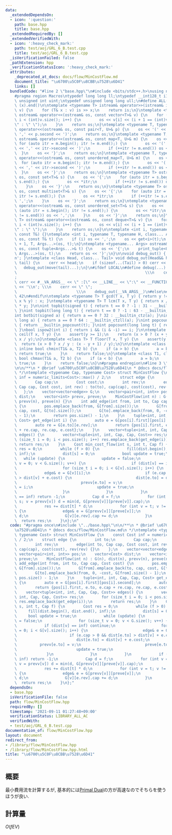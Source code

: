 ```yaml
---
data:
  _extendedDependsOn:
  - icon: ':question:'
    path: base.hpp
    title: base.hpp
  _extendedRequiredBy: []
  _extendedVerifiedWith:
  - icon: ':heavy_check_mark:'
    path: test/aoj/GRL_6_B.test.cpp
    title: test/aoj/GRL_6_B.test.cpp
  _isVerificationFailed: false
  _pathExtension: hpp
  _verificationStatusIcon: ':heavy_check_mark:'
  attributes:
    _deprecated_at_docs: docs/flow/MinCostFlow.md
    document_title: "\u6700\u5C0F\u8CBB\u7528\u6D41"
    links: []
  bundledCode: "#line 2 \"base.hpp\"\n#include <bits/stdc++.h>\nusing namespace std;\n\
    #pragma region Macros\ntypedef long long ll;\ntypedef __int128_t i128;\ntypedef\
    \ unsigned int uint;\ntypedef unsigned long long ull;\n#define ALL(x) (x).begin(),\
    \ (x).end()\n\ntemplate <typename T> istream& operator>>(istream& is, vector<T>&\
    \ v) {\n    for (T& x : v) is >> x;\n    return is;\n}\ntemplate <typename T>\
    \ ostream& operator<<(ostream& os, const vector<T>& v) {\n    for (int i = 0;\
    \ i < (int)v.size(); i++) {\n        os << v[i] << (i + 1 == (int)v.size() ? \"\
    \" : \" \");\n    }\n    return os;\n}\ntemplate <typename T, typename U> ostream&\
    \ operator<<(ostream& os, const pair<T, U>& p) {\n    os << '(' << p.first <<\
    \ ',' << p.second << ')';\n    return os;\n}\ntemplate <typename T, typename U>\
    \ ostream& operator<<(ostream& os, const map<T, U>& m) {\n    os << '{';\n   \
    \ for (auto itr = m.begin(); itr != m.end();) {\n        os << '(' << itr->first\
    \ << ',' << itr->second << ')';\n        if (++itr != m.end()) os << ',';\n  \
    \  }\n    os << '}';\n    return os;\n}\ntemplate <typename T, typename U> ostream&\
    \ operator<<(ostream& os, const unordered_map<T, U>& m) {\n    os << '{';\n  \
    \  for (auto itr = m.begin(); itr != m.end();) {\n        os << '(' << itr->first\
    \ << ',' << itr->second << ')';\n        if (++itr != m.end()) os << ',';\n  \
    \  }\n    os << '}';\n    return os;\n}\ntemplate <typename T> ostream& operator<<(ostream&\
    \ os, const set<T>& s) {\n    os << '{';\n    for (auto itr = s.begin(); itr !=\
    \ s.end();) {\n        os << *itr;\n        if (++itr != s.end()) os << ',';\n\
    \    }\n    os << '}';\n    return os;\n}\ntemplate <typename T> ostream& operator<<(ostream&\
    \ os, const multiset<T>& s) {\n    os << '{';\n    for (auto itr = s.begin();\
    \ itr != s.end();) {\n        os << *itr;\n        if (++itr != s.end()) os <<\
    \ ',';\n    }\n    os << '}';\n    return os;\n}\ntemplate <typename T> ostream&\
    \ operator<<(ostream& os, const unordered_set<T>& s) {\n    os << '{';\n    for\
    \ (auto itr = s.begin(); itr != s.end();) {\n        os << *itr;\n        if (++itr\
    \ != s.end()) os << ',';\n    }\n    os << '}';\n    return os;\n}\ntemplate <typename\
    \ T> ostream& operator<<(ostream& os, const deque<T>& v) {\n    for (int i = 0;\
    \ i < (int)v.size(); i++) {\n        os << v[i] << (i + 1 == (int)v.size() ? \"\
    \" : \" \");\n    }\n    return os;\n}\n\ntemplate <int i, typename T> void print_tuple(ostream&,\
    \ const T&) {}\ntemplate <int i, typename T, typename H, class... Args> void print_tuple(ostream&\
    \ os, const T& t) {\n    if (i) os << ',';\n    os << get<i>(t);\n    print_tuple<i\
    \ + 1, T, Args...>(os, t);\n}\ntemplate <typename... Args> ostream& operator<<(ostream&\
    \ os, const tuple<Args...>& t) {\n    os << '{';\n    print_tuple<0, tuple<Args...>,\
    \ Args...>(os, t);\n    return os << '}';\n}\n\nvoid debug_out() { cerr << '\\\
    n'; }\ntemplate <class Head, class... Tail> void debug_out(Head&& head, Tail&&...\
    \ tail) {\n    cerr << head;\n    if (sizeof...(Tail) > 0) cerr << \", \";\n \
    \   debug_out(move(tail)...);\n}\n#ifdef LOCAL\n#define debug(...)           \
    \                                                        \\\n    cerr << \" \"\
    ;                                                                     \\\n   \
    \ cerr << #__VA_ARGS__ << \" :[\" << __LINE__ << \":\" << __FUNCTION__ << \"]\"\
    \ << '\\n'; \\\n    cerr << \" \";                                           \
    \                          \\\n    debug_out(__VA_ARGS__)\n#else\n#define debug(...)\
    \ 42\n#endif\n\ntemplate <typename T> T gcd(T x, T y) { return y != 0 ? gcd(y,\
    \ x % y) : x; }\ntemplate <typename T> T lcm(T x, T y) { return x / gcd(x, y)\
    \ * y; }\n\nint topbit(signed t) { return t == 0 ? -1 : 31 - __builtin_clz(t);\
    \ }\nint topbit(long long t) { return t == 0 ? -1 : 63 - __builtin_clzll(t); }\n\
    int botbit(signed a) { return a == 0 ? 32 : __builtin_ctz(a); }\nint botbit(long\
    \ long a) { return a == 0 ? 64 : __builtin_ctzll(a); }\nint popcount(signed t)\
    \ { return __builtin_popcount(t); }\nint popcount(long long t) { return __builtin_popcountll(t);\
    \ }\nbool ispow2(int i) { return i && (i & -i) == i; }\n\ntemplate <class T> T\
    \ ceil(T x, T y) {\n    assert(y >= 1);\n    return (x > 0 ? (x + y - 1) / y :\
    \ x / y);\n}\ntemplate <class T> T floor(T x, T y) {\n    assert(y >= 1);\n  \
    \  return (x > 0 ? x / y : (x - y + 1) / y);\n}\n\ntemplate <class T1, class T2>\
    \ inline bool chmin(T1& a, T2 b) {\n    if (a > b) {\n        a = b;\n       \
    \ return true;\n    }\n    return false;\n}\ntemplate <class T1, class T2> inline\
    \ bool chmax(T1& a, T2 b) {\n    if (a < b) {\n        a = b;\n        return\
    \ true;\n    }\n    return false;\n}\n#pragma endregion\n#line 3 \"flow/MinCostFlow.hpp\"\
    \n\n/**\n * @brief \u6700\u5C0F\u8CBB\u7528\u6D41\n * @docs docs/flow/MinCostFlow.md\n\
    \ */\ntemplate <typename Cap, typename Cost> struct MinCostFlow {\n    const Cost\
    \ inf = numeric_limits<Cost>::max() / 2;\n    struct edge {\n        int to;\n\
    \        Cap cap;\n        Cost cost;\n        int rev;\n        edge(int to,\
    \ Cap cap, Cost cost, int rev) : to(to), cap(cap), cost(cost), rev(rev) {}\n \
    \   };\n    vector<vector<edge>> G;\n    vector<pair<int, int>> pos;\n    vector<Cost>\
    \ dist;\n    vector<int> prevv, preve;\n    MinCostFlow(int n) : G(n), dist(n),\
    \ prevv(n), preve(n) {}\n    int add_edge(int from, int to, Cap cap, Cost cost)\
    \ {\n        pos.emplace_back(from, G[from].size());\n        G[from].emplace_back(to,\
    \ cap, cost, G[to].size());\n        G[to].emplace_back(from, 0, -cost, G[from].size()\
    \ - 1);\n        return pos.size() - 1;\n    }\n    tuple<int, int, Cap, Cap,\
    \ Cost> get_edge(int i) {\n        auto e = G[pos[i].first][pos[i].second];\n\
    \        auto re = G[e.to][e.rev];\n        return {pos[i].first, e.to, e.cap\
    \ + re.cap, re.cap, e.cost};\n    }\n    vector<tuple<int, int, Cap, Cap, Cost>>\
    \ edges() {\n        vector<tuple<int, int, Cap, Cap, Cost>> res;\n        for\
    \ (size_t i = 0; i < pos.size(); i++) res.emplace_back(get_edge(i));\n       \
    \ return res;\n    }\n    Cost min_cost_flow(int s, int t, Cap f) {\n        Cost\
    \ res = 0;\n        while (f > 0) {\n            fill(dist.begin(), dist.end(),\
    \ inf);\n            dist[s] = 0;\n            bool update = true;\n         \
    \   while (update) {\n                update = false;\n                for (size_t\
    \ v = 0; v < G.size(); v++) {\n                    if (dist[v] == inf) continue;\n\
    \                    for (size_t i = 0; i < G[v].size(); i++) {\n            \
    \            edge& e = G[v][i];\n                        if (e.cap > 0 && dist[e.to]\
    \ > dist[v] + e.cost) {\n                            dist[e.to] = dist[v] + e.cost;\n\
    \                            prevv[e.to] = v;\n                            preve[e.to]\
    \ = i;\n                            update = true;\n                        }\n\
    \                    }\n                }\n            }\n            if (dist[t]\
    \ == inf) return -1;\n            Cap d = f;\n            for (int v = t; v !=\
    \ s; v = prevv[v]) d = min(d, G[prevv[v]][preve[v]].cap);\n            f -= d;\n\
    \            res += dist[t] * d;\n            for (int v = t; v != s; v = prevv[v])\
    \ {\n                edge& e = G[prevv[v]][preve[v]];\n                e.cap -=\
    \ d;\n                G[v][e.rev].cap += d;\n            }\n        }\n      \
    \  return res;\n    }\n};\n"
  code: "#pragma once\n#include \"../base.hpp\"\n\n/**\n * @brief \u6700\u5C0F\u8CBB\
    \u7528\u6D41\n * @docs docs/flow/MinCostFlow.md\n */\ntemplate <typename Cap,\
    \ typename Cost> struct MinCostFlow {\n    const Cost inf = numeric_limits<Cost>::max()\
    \ / 2;\n    struct edge {\n        int to;\n        Cap cap;\n        Cost cost;\n\
    \        int rev;\n        edge(int to, Cap cap, Cost cost, int rev) : to(to),\
    \ cap(cap), cost(cost), rev(rev) {}\n    };\n    vector<vector<edge>> G;\n   \
    \ vector<pair<int, int>> pos;\n    vector<Cost> dist;\n    vector<int> prevv,\
    \ preve;\n    MinCostFlow(int n) : G(n), dist(n), prevv(n), preve(n) {}\n    int\
    \ add_edge(int from, int to, Cap cap, Cost cost) {\n        pos.emplace_back(from,\
    \ G[from].size());\n        G[from].emplace_back(to, cap, cost, G[to].size());\n\
    \        G[to].emplace_back(from, 0, -cost, G[from].size() - 1);\n        return\
    \ pos.size() - 1;\n    }\n    tuple<int, int, Cap, Cap, Cost> get_edge(int i)\
    \ {\n        auto e = G[pos[i].first][pos[i].second];\n        auto re = G[e.to][e.rev];\n\
    \        return {pos[i].first, e.to, e.cap + re.cap, re.cap, e.cost};\n    }\n\
    \    vector<tuple<int, int, Cap, Cap, Cost>> edges() {\n        vector<tuple<int,\
    \ int, Cap, Cap, Cost>> res;\n        for (size_t i = 0; i < pos.size(); i++)\
    \ res.emplace_back(get_edge(i));\n        return res;\n    }\n    Cost min_cost_flow(int\
    \ s, int t, Cap f) {\n        Cost res = 0;\n        while (f > 0) {\n       \
    \     fill(dist.begin(), dist.end(), inf);\n            dist[s] = 0;\n       \
    \     bool update = true;\n            while (update) {\n                update\
    \ = false;\n                for (size_t v = 0; v < G.size(); v++) {\n        \
    \            if (dist[v] == inf) continue;\n                    for (size_t i\
    \ = 0; i < G[v].size(); i++) {\n                        edge& e = G[v][i];\n \
    \                       if (e.cap > 0 && dist[e.to] > dist[v] + e.cost) {\n  \
    \                          dist[e.to] = dist[v] + e.cost;\n                  \
    \          prevv[e.to] = v;\n                            preve[e.to] = i;\n  \
    \                          update = true;\n                        }\n       \
    \             }\n                }\n            }\n            if (dist[t] ==\
    \ inf) return -1;\n            Cap d = f;\n            for (int v = t; v != s;\
    \ v = prevv[v]) d = min(d, G[prevv[v]][preve[v]].cap);\n            f -= d;\n\
    \            res += dist[t] * d;\n            for (int v = t; v != s; v = prevv[v])\
    \ {\n                edge& e = G[prevv[v]][preve[v]];\n                e.cap -=\
    \ d;\n                G[v][e.rev].cap += d;\n            }\n        }\n      \
    \  return res;\n    }\n};"
  dependsOn:
  - base.hpp
  isVerificationFile: false
  path: flow/MinCostFlow.hpp
  requiredBy: []
  timestamp: '2021-09-11 01:27:48+09:00'
  verificationStatus: LIBRARY_ALL_AC
  verifiedWith:
  - test/aoj/GRL_6_B.test.cpp
documentation_of: flow/MinCostFlow.hpp
layout: document
redirect_from:
- /library/flow/MinCostFlow.hpp
- /library/flow/MinCostFlow.hpp.html
title: "\u6700\u5C0F\u8CBB\u7528\u6D41"
---
```

## 概要
最小費用流を計算するが, 基本的には[Primal Dual](https://rniya.github.io/competitive-programming-library/flow/PrimalDual.hpp)の方が高速なのでそちらを使うほうが良い.

## 計算量
$O(fEV)$